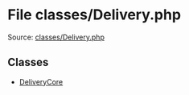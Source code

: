 File classes/Delivery.php
=========

Source: [classes/Delivery.php](https://github.com/PrestaShop/PrestaShop/blob/1.6.0.10/classes/Delivery.php)


Classes
-------

* [DeliveryCore](class.DeliveryCore.md)

